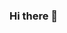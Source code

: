 ### Hi there 👋

<!--
**yuvisingh2212/yuvisingh2212** is a ✨ _special_ ✨ repository because its `README.md` (this file) appears on your GitHub profile.

Here are some ideas to get you started:

- 🔭 I’m currently Studying ...
- 🌱 I’m currently learning React.js ...
- 👯 I’m looking to collaborate React.js ...
- 🤔 I’m looking for help with Full-Stack Development ...
- 💬 Ask me about nothing ...
- 📫 How to reach me: mehta.divyansh@yahoo.com ...
- 😄 Pronouns: Dev ...
- ⚡ Fun fact: ...
-->
